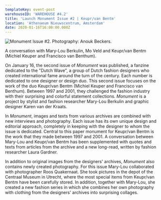 ```yaml
---
templateKey: event-post
warehouseID: 'WAREHOUSE #4.2'
title: 'Launch Monument Issue #2 | Keupr/van Bentm'
location: 'Athenaeum Nieuwscentrum, Amsterdam'
date: 2020-01-16T16:00:00.000Z
---
```

![Monument Issue #2. Photography: Anouk Beckers. ](/img/01_monument02_16012020_anoukbeckers.jpg)

A conversation with Mary-Lou Berkulin, Mo Veld and Keupr/van Bentm (Michiel Keuper and Francisco van Benthum).

On January 16, the second issue of *Monument* was published, a fanzine dedicated to the "Dutch Wave", a group of Dutch fashion designers who created international fame around the turn of the century. Each number is dedicated to one designer or design duo. This second issue focuses on the work of the duo Keupr/van Bentm (Michiel Keuper and Francisco van Benthum). Between 1997 and 2001, they challenged the fashion industry with their surprising and colorful statement collections. *Monument* is a project by stylist and fashion researcher Mary-Lou Berkulin and graphic designer Karen van der Kraats.

In *Monument*, images and texts from various archives are combined with new interviews and photography. Each issue has its own unique design and editorial approach, completely in keeping with the designer to whom the issue is dedicated. Central to this paper monument for Keupr/van Bentm is the work that they made between 1997 and 2001. A conversation between Mary-Lou and Keupr/van Bentm has been supplemented with quotes and texts from articles from the archive and a new long-read, written by fashion researcher Laura Gardner.

In addition to original images from the designers' archives, *Monument* also contains newly created photography. For this issue Mary-Lou collaborated with photographer Roos Quakernaat. She took pictures in the depot of the Centraal Museum in Utrecht, where the most special items from Keupr/van Bentm have been carefully stored. In addition, together with Mary-Lou, she created a new fashion series in which she combines her own photography with clothing from the designers' archives into surprising collages.